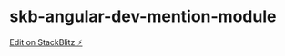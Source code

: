 # skb-angular-dev-mention-module

[Edit on StackBlitz ⚡️](https://stackblitz.com/edit/skb-angular-dev-mention-module)